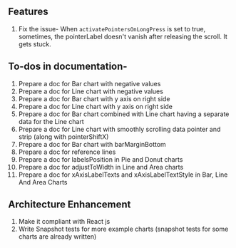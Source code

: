 ## Features

1. Fix the issue- When `activatePointersOnLongPress` is set to true, sometimes, the pointerLabel doesn't vanish after releasing the scroll. It gets stuck.

## To-dos in documentation-

1. Prepare a doc for Bar chart with negative values
2. Prepare a doc for Line chart with negative values
3. Prepare a doc for Bar chart with y axis on right side
4. Prepare a doc for Line chart with y axis on right side
5. Prepare a doc for Bar chart combined with Line chart having a separate data for the Line chart
6. Prepare a doc for Line chart with smoothly scrolling data pointer and strip (along with pointerShiftX)
7. Prepare a doc for Bar chart with barMarginBottom
8. Prepare a doc for reference lines
9. Prepare a doc for labelsPosition in Pie and Donut charts
8. Prepare a doc for adjustToWidth in Line and Area charts
9. Prepare a doc for xAxisLabelTexts and xAxisLabelTextStyle in Bar, Line And Area Charts

## Architecture Enhancement

1. Make it compliant with React js
2. Write Snapshot tests for more example charts (snapshot tests for some charts are already written)
